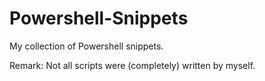 # Powershell-Snippets
My collection of Powershell snippets.

Remark: Not all scripts were (completely) written by myself.
